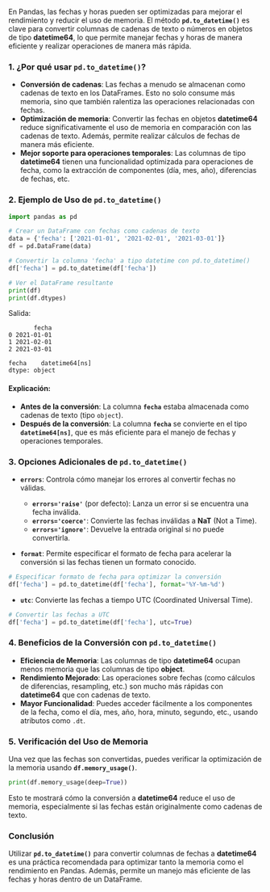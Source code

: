 
En Pandas, las fechas y horas pueden ser optimizadas para mejorar el rendimiento y reducir el uso de memoria. El método **`pd.to_datetime()`** es clave para convertir columnas de cadenas de texto o números en objetos de tipo **datetime64**, lo que permite manejar fechas y horas de manera eficiente y realizar operaciones de manera más rápida.

### **1. ¿Por qué usar `pd.to_datetime()`?**

- **Conversión de cadenas**: Las fechas a menudo se almacenan como cadenas de texto en los DataFrames. Esto no solo consume más memoria, sino que también ralentiza las operaciones relacionadas con fechas.
- **Optimización de memoria**: Convertir las fechas en objetos **datetime64** reduce significativamente el uso de memoria en comparación con las cadenas de texto. Además, permite realizar cálculos de fechas de manera más eficiente.
- **Mejor soporte para operaciones temporales**: Las columnas de tipo **datetime64** tienen una funcionalidad optimizada para operaciones de fecha, como la extracción de componentes (día, mes, año), diferencias de fechas, etc.

### **2. Ejemplo de Uso de `pd.to_datetime()`**

```python
import pandas as pd

# Crear un DataFrame con fechas como cadenas de texto
data = {'fecha': ['2021-01-01', '2021-02-01', '2021-03-01']}
df = pd.DataFrame(data)

# Convertir la columna 'fecha' a tipo datetime con pd.to_datetime()
df['fecha'] = pd.to_datetime(df['fecha'])

# Ver el DataFrame resultante
print(df)
print(df.dtypes)
```

Salida:
```
       fecha
0 2021-01-01
1 2021-02-01
2 2021-03-01

fecha    datetime64[ns]
dtype: object
```

#### Explicación:
- **Antes de la conversión**: La columna **`fecha`** estaba almacenada como cadenas de texto (tipo `object`).
- **Después de la conversión**: La columna **`fecha`** se convierte en el tipo **`datetime64[ns]`**, que es más eficiente para el manejo de fechas y operaciones temporales.

### **3. Opciones Adicionales de `pd.to_datetime()`**

- **`errors`**: Controla cómo manejar los errores al convertir fechas no válidas.
  - **`errors='raise'`** (por defecto): Lanza un error si se encuentra una fecha inválida.
  - **`errors='coerce'`**: Convierte las fechas inválidas a **NaT** (Not a Time).
  - **`errors='ignore'`**: Devuelve la entrada original si no puede convertirla.

- **`format`**: Permite especificar el formato de fecha para acelerar la conversión si las fechas tienen un formato conocido.
  
```python
# Especificar formato de fecha para optimizar la conversión
df['fecha'] = pd.to_datetime(df['fecha'], format='%Y-%m-%d')
```

- **`utc`**: Convierte las fechas a tiempo UTC (Coordinated Universal Time).
  
```python
# Convertir las fechas a UTC
df['fecha'] = pd.to_datetime(df['fecha'], utc=True)
```

### **4. Beneficios de la Conversión con `pd.to_datetime()`**

- **Eficiencia de Memoria**: Las columnas de tipo **datetime64** ocupan menos memoria que las columnas de tipo **object**.
- **Rendimiento Mejorado**: Las operaciones sobre fechas (como cálculos de diferencias, resampling, etc.) son mucho más rápidas con **datetime64** que con cadenas de texto.
- **Mayor Funcionalidad**: Puedes acceder fácilmente a los componentes de la fecha, como el día, mes, año, hora, minuto, segundo, etc., usando atributos como `.dt`.

### **5. Verificación del Uso de Memoria**

Una vez que las fechas son convertidas, puedes verificar la optimización de la memoria usando **`df.memory_usage()`**.

```python
print(df.memory_usage(deep=True))
```

Esto te mostrará cómo la conversión a **datetime64** reduce el uso de memoria, especialmente si las fechas están originalmente como cadenas de texto.

### **Conclusión**

Utilizar **`pd.to_datetime()`** para convertir columnas de fechas a **datetime64** es una práctica recomendada para optimizar tanto la memoria como el rendimiento en Pandas. Además, permite un manejo más eficiente de las fechas y horas dentro de un DataFrame.
